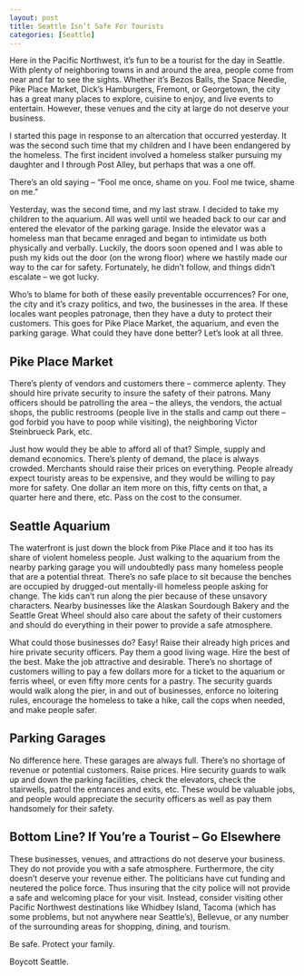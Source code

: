 ```yaml
---
layout: post
title: Seattle Isn’t Safe For Tourists
categories: [Seattle]
---
```


Here in the Pacific Northwest, it’s fun to be a tourist for the day in Seattle. With plenty of neighboring towns in and around the area, people come from near and far to see the sights. Whether it’s Bezos Balls, the Space Needle, Pike Place Market, Dick’s Hamburgers, Fremont, or Georgetown, the city has a great many places to explore, cuisine to enjoy, and live events to entertain. However, these venues and the city at large do not deserve your business.

I started this page in response to an altercation that occurred yesterday. It was the second such time that my children and I have been endangered by the homeless. The first incident involved a homeless stalker pursuing my daughter and I through Post Alley, but perhaps that was a one off.

There’s an old saying – “Fool me once, shame on you. Fool me twice, shame on me.”

Yesterday, was the second time, and my last straw. I decided to take my children to the aquarium. All was well until we headed back to our car and entered the elevator of the parking garage. Inside the elevator was a homeless man that became enraged and began to intimidate us both physically and verbally. Luckily, the doors soon opened and I was able to push my kids out the door (on the wrong floor) where we hastily made our way to the car for safety. Fortunately, he didn’t follow, and things didn’t escalate – we got lucky.

Who’s to blame for both of these easily preventable occurrences? For one, the city and it’s crazy politics, and two, the businesses in the area. If these locales want peoples patronage, then they have a duty to protect their customers. This goes for Pike Place Market, the aquarium, and even the parking garage. What could they have done better? Let’s look at all three.
<!--more-->

## Pike Place Market
There’s plenty of vendors and customers there – commerce aplenty. They should hire private security to insure the safety of their patrons. Many officers should be patrolling the area – the alleys, the vendors, the actual shops, the public restrooms (people live in the stalls and camp out there – god forbid you have to poop while visiting), the neighboring Victor Steinbrueck Park, etc.

Just how would they be able to afford all of that? Simple, supply and demand economics. There’s plenty of demand, the place is always crowded. Merchants should raise their prices on everything. People already expect touristy areas to be expensive, and they would be willing to pay more for safety. One dollar an item more on this, fifty cents on that, a quarter here and there, etc. Pass on the cost to the consumer.

## Seattle Aquarium
The waterfront is just down the block from Pike Place and it too has its share of violent homeless people. Just walking to the aquarium from the nearby parking garage you will undoubtedly pass many homeless people that are a potential threat. There’s no safe place to sit because the benches are occupied by drugged-out mentally-ill homeless people asking for change. The kids can’t run along the pier because of these unsavory characters. Nearby businesses like the Alaskan Sourdough Bakery and the Seattle Great Wheel should also care about the safety of their customers and should do everything in their power to provide a safe atmosphere.

What could those businesses do? Easy! Raise their already high prices and hire private security officers. Pay them a good living wage. Hire the best of the best. Make the job attractive and desirable. There’s no shortage of customers willing to pay a few dollars more for a ticket to the aquarium or ferris wheel, or even fifty more cents for a pastry. The security guards would walk along the pier, in and out of businesses, enforce no loitering rules, encourage the homeless to take a hike, call the cops when needed, and make people safer.

## Parking Garages
No difference here. These garages are always full. There’s no shortage of revenue or potential customers. Raise prices. Hire security guards to walk up and down the parking facilities, check the elevators, check the stairwells, patrol the entrances and exits, etc. These would be valuable jobs, and people would appreciate the security officers as well as pay them handsomely for their safety.

## Bottom Line? If You’re a Tourist – Go Elsewhere
These businesses, venues, and attractions do not deserve your business. They do not provide you with a safe atmosphere. Furthermore, the city doesn’t deserve your revenue either. The politicians have cut funding and neutered the police force. Thus insuring that the city police will not provide a safe and welcoming place for your visit. Instead, consider visiting other Pacific Northwest destinations like Whidbey Island, Tacoma (which has some problems, but not anywhere near Seattle’s), Bellevue, or any number of the surrounding areas for shopping, dining, and tourism.

Be safe. Protect your family.

Boycott Seattle.
